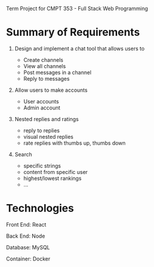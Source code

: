 Term Project for CMPT 353 - Full Stack Web Programming

# Summary of Requirements

1. Design and implement a chat tool that allows users to
    * Create channels
    * View all channels
    * Post messages in a channel
    * Reply to messages
  
2. Allow users to make accounts
    * User accounts      
    * Admin account
  
3. Nested replies and ratings
    * reply to replies
    * visual nested replies
    * rate replies with thumbs up, thumbs down
  
4. Search
    * specific strings
    * content from specific user
    * highest/lowest rankings
    * ...
      
  
# Technologies

Front End: React

Back End: Node

Database: MySQL

Container: Docker





